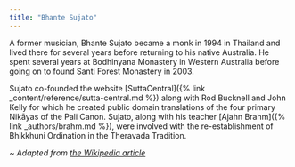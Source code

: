 ```yaml
---
title: "Bhante Sujato"
---
```


A former musician, Bhante Sujato became a monk in 1994 in Thailand and lived there for several years before returning to his native Australia. He spent several years at Bodhinyana Monastery in Western Australia before going on to found Santi Forest Monastery in 2003. 

Sujato co-founded the website [SuttaCentral]({% link _content/reference/sutta-central.md %}) along with Rod Bucknell and John Kelly for which he created public domain translations of the four primary Nikāyas of the Pali Canon. Sujato, along with his teacher [Ajahn Brahm]({% link _authors/brahm.md %}), were involved with the re-establishment of Bhikkhuni Ordination in the Theravada Tradition.

*~ Adapted from [the Wikipedia article](https://en.m.wikipedia.org/wiki/Bhante_Sujato)*
